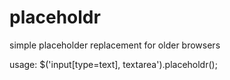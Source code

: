 placeholdr
==========

simple placeholder replacement for older browsers


usage:
$('input[type=text], textarea').placeholdr();